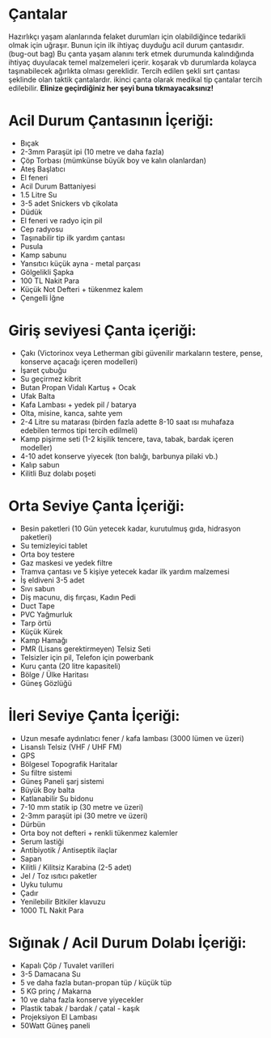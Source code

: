 # Çantalar
Hazırlıkçı yaşam alanlarında felaket durumları için olabildiğince tedarikli olmak için uğraşır.
Bunun için ilk ihtiyaç duyduğu acil durum çantasıdır. (bug-out bag) 
Bu çanta yaşam alanını terk etmek durumunda kalındığında ihtiyaç duyulacak temel malzemeleri içerir. koşarak vb durumlarda kolayca taşınabilecek ağırlıkta olması gereklidir. Tercih edilen şekli sırt çantası şeklinde olan taktik çantalardır. ikinci çanta olarak medikal tip çantalar tercih edilebilir.
**Elinize geçirdiğiniz her şeyi buna tıkmayacaksınız!**

# Acil Durum Çantasının İçeriği:
* Bıçak
* 2-3mm Paraşüt ipi (10 metre ve daha fazla)
* Çöp Torbası (mümkünse büyük boy ve kalın olanlardan)
* Ateş Başlatıcı
* El feneri
* Acil Durum Battaniyesi
* 1.5 Litre Su
* 3-5 adet Snickers vb çikolata
* Düdük
* El feneri ve radyo için pil
* Cep radyosu
* Taşınabilir tip ilk yardım çantası
* Pusula
* Kamp sabunu
* Yansıtıcı küçük ayna - metal parçası
* Gölgelikli Şapka
* 100 TL Nakit Para
* Küçük Not Defteri + tükenmez kalem
* Çengelli İğne

# Giriş seviyesi Çanta içeriği:
* Çakı (Victorinox veya Letherman gibi güvenilir markaların testere, pense, konserve açacağı içeren modelleri)
* İşaret çubuğu
* Su geçirmez kibrit
* Butan Propan Vidalı Kartuş + Ocak
* Ufak Balta
* Kafa Lambası + yedek pil / batarya
* Olta, misine, kanca, sahte yem
* 2-4 Litre su matarası (birden fazla adette 8-10 saat ısı muhafaza edebilen termos tipi tercih edilmeli)
* Kamp pişirme seti (1-2 kişilik tencere, tava, tabak, bardak içeren modeller)
* 4-10 adet konserve yiyecek (ton balığı, barbunya pilaki vb.)
* Kalıp sabun
* Kilitli Buz dolabı poşeti


# Orta Seviye Çanta İçeriği:
* Besin paketleri (10 Gün yetecek kadar, kurutulmuş gıda, hidrasyon paketleri)
* Su temizleyici tablet
* Orta boy testere
* Gaz maskesi ve yedek filtre
* Tramva çantası ve 5 kişiye yetecek kadar ilk yardım malzemesi
* İş eldiveni 3-5 adet
* Sıvı sabun
* Diş macunu, diş fırçası, Kadın Pedi
* Duct Tape
* PVC Yağmurluk
* Tarp örtü
* Küçük Kürek
* Kamp Hamağı
* PMR (Lisans gerektirmeyen) Telsiz Seti
* Telsizler için pil, Telefon için powerbank
* Kuru çanta (20 litre kapasiteli)
* Bölge / Ülke Haritası
* Güneş Gözlüğü

# İleri Seviye Çanta İçeriği:
* Uzun mesafe aydınlatıcı fener / kafa lambası (3000 lümen ve üzeri)
* Lisanslı Telsiz (VHF / UHF FM)
* GPS
* Bölgesel Topografik Haritalar
* Su filtre sistemi
* Güneş Paneli şarj sistemi
* Büyük Boy balta
* Katlanabilir Su bidonu
* 7-10 mm statik ip (30 metre ve üzeri)
* 2-3mm paraşüt ipi (30 metre ve üzeri)
* Dürbün
* Orta boy not defteri + renkli tükenmez kalemler
* Serum lastiği
* Antibiyotik / Antiseptik ilaçlar
* Sapan
* Kilitli / Kilitsiz Karabina (2-5 adet)
* Jel / Toz ısıtıcı paketler
* Uyku tulumu
* Çadır
* Yenilebilir Bitkiler klavuzu
* 1000 TL Nakit Para

# Sığınak / Acil Durum Dolabı İçeriği:
* Kapalı Çöp / Tuvalet varilleri
* 3-5 Damacana Su
* 5 ve daha fazla butan-propan tüp / küçük tüp
* 5 KG prinç / Makarna
* 10 ve daha fazla konserve yiyecekler
* Plastik tabak / bardak / çatal - kaşık
* Projeksiyon El Lambası
* 50Watt Güneş paneli
